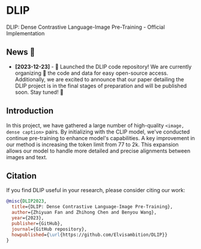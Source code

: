 # DLIP
DLIP: Dense Contrastive Language-Image Pre-Training - Official Implementation

## News 📢

- **[2023-12-23]** - 🚀 Launched the DLIP code repository! We are currently organizing 🧹 the code and data for easy open-source access. Additionally, we are excited to announce that our paper detailing the DLIP project is in the final stages of preparation and will be published soon. Stay tuned! 🌟



## Introduction

In this project, we have gathered a large number of high-quality `<image, dense caption>` pairs. By initializing with the CLIP model, we've conducted continue pre-training to enhance model's capabilities. A key improvement in our method is increasing the token limit from 77 to 2k. This expansion allows our model to handle more detailed and precise alignments between images and text.

## Citation

If you find DLIP useful in your research, please consider citing our work:

```bibtex
@misc{DLIP2023,
  title={DLIP: Dense Contrastive Language-Image Pre-Training},
  author={Zhiyuan Fan and Zhihong Chen and Benyou Wang},
  year={2023},
  publisher={GitHub},
  journal={GitHub repository},
  howpublished={\url{https://github.com/Elvisambition/DLIP}}
}

```
